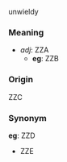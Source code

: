 unwieldy
### Meaning
+ _adj_: ZZA
    + __eg__: ZZB

### Origin

ZZC

### Synonym

__eg__: ZZD

+ ZZE


